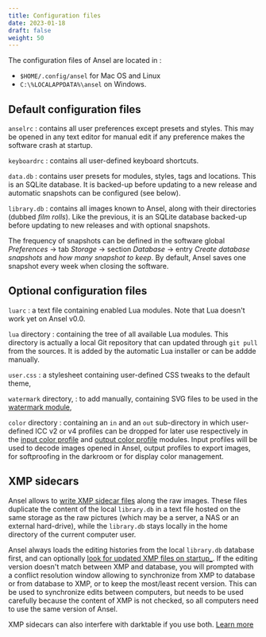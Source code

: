 ```yaml
---
title: Configuration files
date: 2023-01-18
draft: false
weight: 50
---
```


The configuration files of Ansel are located in :

* `$HOME/.config/ansel` for Mac OS and Linux
* `C:\%LOCALAPPDATA%\ansel` on Windows.

## Default configuration files

`anselrc`
: contains all user preferences except presets and styles. This may be opened in any text editor for manual edit if any preference makes the software crash at startup.

`keyboardrc`
: contains all user-defined keyboard shortcuts.

`data.db`
: contains user presets for modules, styles, tags and locations. This is an SQLite database. It is backed-up before updating to a new release and automatic snapshots can be configured (see below).

`library.db`
: contains all images known to Ansel, along with their directories (dubbed _film rolls_). Like the previous, it is an SQLite database backed-up before updating to new releases and with optional snapshots.

The frequency of snapshots can be defined in the software global _Preferences_ -> tab _Storage_ -> section _Database_ -> entry _Create database snapshots_ and _how many snapshot to keep_. By default, Ansel saves one snapshot every week when closing the software.

## Optional configuration files

`luarc`
: a text file containing enabled Lua modules. Note that Lua doesn't work yet on Ansel v0.0.

`lua` directory
: containing the tree of all available Lua modules. This directory is actually a local Git repository that can updated through `git pull` from the sources. It is added by the automatic Lua installer or can be addde manually.

`user.css`
: a stylesheet containing user-defined CSS tweaks to the default theme,

`watermark` directory,
: to add manually, containing SVG files to be used in the [watermark module](../modules/processing-modules/watermark.md),

`color` directory
: containing an `in` and an `out` sub-directory in which user-defined ICC v2 or v4 profiles can be dropped for later use respectively in the [input color profile](../modules/processing-modules/input-color-profile.md) and [output color profile](../modules/processing-modules/output-color-profile.md) modules. Input profiles will be used to decode images opened in Ansel, output profiles to export images, for softproofing in the darkroom or for display color management.


## XMP sidecars

Ansel allows to [write XMP sidecar files](../overview/sidecar-files/sidecar.md) along the raw images. These files duplicate the content of the local `library.db` in a text file hosted on the same storage as the raw pictures (which may be a server, a NAS or an external hard-drive), while the `library.db` stays locally in the home directory of the current computer user.

Ansel always loads the editing histories from the local `library.db` database first, and can optionally [look for updated XMP files on startup_](../preferences-settings/storage#xmp). If the editing version doesn't match between XMP and database, you will prompted with a conflict resolution window allowing to synchronize from XMP to database or from database to XMP, or to keep the most/least recent version. This can be used to synchronize edits between computers, but needs to be used carefully because the content of XMP is not checked, so all computers need to use the same version of Ansel.

XMP sidecars can also interfere with darktable if you use both. [Learn more](./darktable.md#working-with-ansel-alongside-darktable)
